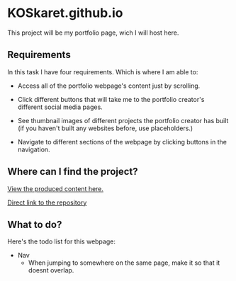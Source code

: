 # KOSkaret.github.io

This project will be my portfolio page, wich I will host here.

## Requirements

In this task I have four requirements.
Which is where I am able to:

- Access all of the portfolio webpage's content just by scrolling.

- Click different buttons that will take me to the portfolio creator's different social media pages.

- See thumbnail images of different projects the portfolio creator has built (if you haven't built any websites before, use placeholders.)

- Navigate to different sections of the webpage by clicking buttons in the navigation.


## Where can I find the project?

[View the produced content here.](KOSkaret.github.io)

[Direct link to the repository](https://github.com/KOSkaret/KOSkaret.github.io)


## What to do?

Here's the todo list for this webpage:

- Nav
  - When jumping to somewhere on the same page, make it so that it doesnt overlap.
